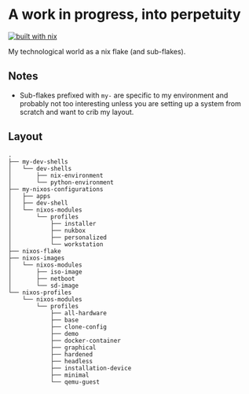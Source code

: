 # A work in progress, into perpetuity
[![built with nix](https://builtwithnix.org/badge.svg)](https://builtwithnix.org)

My technological world as a nix flake (and sub-flakes).

## Notes

* Sub-flakes prefixed with `my-` are specific to my environment and probably not too interesting unless you are setting up a system from scratch and want to crib my layout.

## Layout

```
.
├── my-dev-shells
│   └── dev-shells
│       ├── nix-environment
│       └── python-environment
├── my-nixos-configurations
│   ├── apps
│   ├── dev-shell
│   └── nixos-modules
│       └── profiles
│           ├── installer
│           ├── nukbox
│           ├── personalized
│           └── workstation
├── nixos-flake
├── nixos-images
│   └── nixos-modules
│       ├── iso-image
│       ├── netboot
│       └── sd-image
└── nixos-profiles
    └── nixos-modules
        └── profiles
            ├── all-hardware
            ├── base
            ├── clone-config
            ├── demo
            ├── docker-container
            ├── graphical
            ├── hardened
            ├── headless
            ├── installation-device
            ├── minimal
            └── qemu-guest
```
